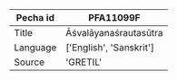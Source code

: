 |Pecha id | PFA11099F
| --- | --- 
|Title | Āśvalāyanaśrautasūtra 
|Language | ['English', 'Sanskrit']
|Source | 'GRETIL'